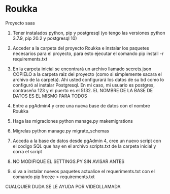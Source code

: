 # Roukka
Proyecto saas

1. Tener instalados python, pip y postgresql (yo tengo las versiones python 3.7.9, pip 20.2 y postgresql 10)
2. Acceder a la carpeta del proyecto Roukka e instalar los paquetes necesarios para el proyecto, para esto ejecutar el comando
    pip install -r requirements.txt
3. En la carpeta inicial se encontrará un archivo llamado secrets.json COPIELO a la carpeta raiz del proyecto (como si simplemente sacara el archivo de la carpeta). Ahi usted configurará los datos de su bd como lo configuró al instalar Postgresql.
En mi caso, mi usuario es postgres, contraseña 123 y el puerto es el 5132. EL NOMBRE DE LA BASE DE DATOS ES EL MISMO PARA TODOS
4. Entre a pgAdmin4 y cree una nueva base de datos con el nombre Roukka
5. Haga las migraciones 
python manage.py makemigrations

6. Migrelas
python manage.py migrate_schemas

7. Acceda a la base de datos desde pgAdmin 4, cree un nuevo script con el codigo SQL que hay en el archivo scripts.txt de la carpeta inicial y corra el script
8. NO MODIFIQUE EL SETTINGS.PY SIN AVISAR ANTES
9. si va a instalar nuevos paquetes actualice el requeriments.txt con el comando 
pip freeze > requirements.txt

CUALQUIER DUDA SE LE AYUDA POR VIDEOLLAMADA
